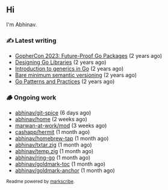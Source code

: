 ## Hi

I'm Abhinav.

### ✍️ Latest writing


- [GopherCon 2023: Future-Proof Go Packages](https://abhinavg.net/2023/09/27/future-proof-packages/) (2 years ago)
- [Designing Go Libraries](https://abhinavg.net/2022/12/06/designing-go-libraries/) (2 years ago)
- [Introduction to generics in Go](https://abhinavg.net/2022/11/23/generics-intro/) (2 years ago)
- [Bare minimum semantic versioning](https://abhinavg.net/2022/11/07/semver/) (2 years ago)
- [Go Patterns and Practices](https://abhinavg.net/2022/09/19/go-patterns-and-practices-talk/) (2 years ago)

### 🪵 Ongoing work


- [abhinav/git-spice](https://github.com/abhinav/git-spice) (6 days ago)
- [abhinav/home](https://github.com/abhinav/home) (2 weeks ago)
- [marwan-at-work/mod](https://github.com/marwan-at-work/mod) (3 weeks ago)
- [cashapp/hermit](https://github.com/cashapp/hermit) (1 month ago)
- [abhinav/homebrew-tap](https://github.com/abhinav/homebrew-tap) (1 month ago)
- [abhinav/txtar.zig](https://github.com/abhinav/txtar.zig) (1 month ago)
- [abhinav/temp.zig](https://github.com/abhinav/temp.zig) (1 month ago)
- [abhinav/ring-go](https://github.com/abhinav/ring-go) (1 month ago)
- [abhinav/goldmark-toc](https://github.com/abhinav/goldmark-toc) (1 month ago)
- [abhinav/goldmark-anchor](https://github.com/abhinav/goldmark-anchor) (1 month ago)

<sub>Readme powered by [markscribe](https://github.com/muesli/markscribe).</sub>
